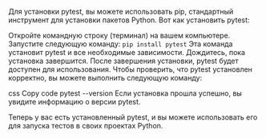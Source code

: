 Для установки pytest, вы можете использовать pip, стандартный инструмент для установки пакетов Python. Вот как установить pytest:

Откройте командную строку (терминал) на вашем компьютере.
Запустите следующую команду:
`pip install pytest`
Эта команда установит pytest и все необходимые зависимости.
Дождитесь, пока установка завершится. После завершения установки, pytest будет доступен для использования.
Чтобы проверить, что pytest установлен корректно, вы можете выполнить следующую команду:

css
Copy code
pytest --version
Если установка прошла успешно, вы увидите информацию о версии pytest.

Теперь у вас есть установленный pytest, и вы можете использовать его для запуска тестов в своих проектах Python.
